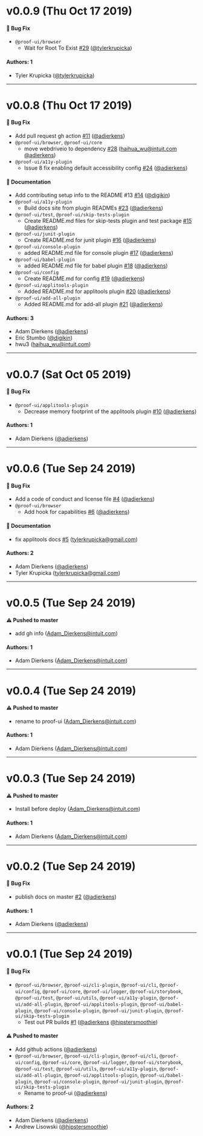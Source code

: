 # v0.0.9 (Thu Oct 17 2019)

#### 🐛  Bug Fix

- `@proof-ui/browser`
  - Wait for Root To Exist [#29](https://github.com/intuit/proof/pull/29) ([@tylerkrupicka](https://github.com/tylerkrupicka))

#### Authors: 1

- Tyler Krupicka ([@tylerkrupicka](https://github.com/tylerkrupicka))

---

# v0.0.8 (Thu Oct 17 2019)

#### 🐛  Bug Fix

- Add pull request gh action [#11](https://github.com/intuit/proof/pull/11) ([@adierkens](https://github.com/adierkens))
- `@proof-ui/browser`, `@proof-ui/core`
  - move webdriveio to dependency [#28](https://github.com/intuit/proof/pull/28) (haihua_wu@intuit.com [@adierkens](https://github.com/adierkens))
- `@proof-ui/a11y-plugin`
  - Issue 8 fix enabling default accessibility config [#24](https://github.com/intuit/proof/pull/24) ([@adierkens](https://github.com/adierkens))

#### 📝  Documentation

- Add contributing setup info to the README #13 [#14](https://github.com/intuit/proof/pull/14) ([@digikin](https://github.com/digikin))
- `@proof-ui/a11y-plugin`
  - Build docs site from plugin READMEs [#23](https://github.com/intuit/proof/pull/23) ([@adierkens](https://github.com/adierkens))
- `@proof-ui/test`, `@proof-ui/skip-tests-plugin`
  - Create README.md files for skip-tests plugin and test package [#15](https://github.com/intuit/proof/pull/15) ([@adierkens](https://github.com/adierkens))
- `@proof-ui/junit-plugin`
  - Create README.md for junit plugin [#16](https://github.com/intuit/proof/pull/16) ([@adierkens](https://github.com/adierkens))
- `@proof-ui/console-plugin`
  - added README.md file for console plugin [#17](https://github.com/intuit/proof/pull/17) ([@adierkens](https://github.com/adierkens))
- `@proof-ui/babel-plugin`
  - added README.md file for babel plugin [#18](https://github.com/intuit/proof/pull/18) ([@adierkens](https://github.com/adierkens))
- `@proof-ui/config`
  - Create README.md for config [#19](https://github.com/intuit/proof/pull/19) ([@adierkens](https://github.com/adierkens))
- `@proof-ui/applitools-plugin`
  - Added README.md for applitools plugin [#20](https://github.com/intuit/proof/pull/20) ([@adierkens](https://github.com/adierkens))
- `@proof-ui/add-all-plugin`
  - Added README.md for add-all plugin [#21](https://github.com/intuit/proof/pull/21) ([@adierkens](https://github.com/adierkens))

#### Authors: 3

- Adam Dierkens ([@adierkens](https://github.com/adierkens))
- Eric Stumbo ([@digikin](https://github.com/digikin))
- hwu3 (haihua_wu@intuit.com)

---

# v0.0.7 (Sat Oct 05 2019)

#### 🐛  Bug Fix

- `@proof-ui/applitools-plugin`
  - Decrease memory footprint of the applitools plugin [#10](https://github.com/intuit/proof/pull/10) ([@adierkens](https://github.com/adierkens))

#### Authors: 1

- Adam Dierkens ([@adierkens](https://github.com/adierkens))

---

# v0.0.6 (Tue Sep 24 2019)

#### 🐛  Bug Fix

- Add a code of conduct and license file [#4](https://github.com/intuit/proof/pull/4) ([@adierkens](https://github.com/adierkens))
- `@proof-ui/browser`
  - Add hook for capabilities [#6](https://github.com/intuit/proof/pull/6) ([@adierkens](https://github.com/adierkens))

#### 📝  Documentation

- fix applitools docs [#5](https://github.com/intuit/proof/pull/5) (tylerkrupicka@gmail.com)

#### Authors: 2

- Adam Dierkens ([@adierkens](https://github.com/adierkens))
- Tyler Krupicka (tylerkrupicka@gmail.com)

---

# v0.0.5 (Tue Sep 24 2019)

#### ⚠️  Pushed to master

- add gh info  (Adam_Dierkens@intuit.com)

#### Authors: 1

- Adam Dierkens (Adam_Dierkens@intuit.com)

---

# v0.0.4 (Tue Sep 24 2019)

#### ⚠️  Pushed to master

- rename to proof-ui  (Adam_Dierkens@intuit.com)

#### Authors: 1

- Adam Dierkens (Adam_Dierkens@intuit.com)

---

# v0.0.3 (Tue Sep 24 2019)

#### ⚠️  Pushed to master

- Install before deploy  (Adam_Dierkens@intuit.com)

#### Authors: 1

- Adam Dierkens (Adam_Dierkens@intuit.com)

---

# v0.0.2 (Tue Sep 24 2019)

#### 🐛  Bug Fix

- publish docs on master [#2](https://github.com/intuit/proof/pull/2) ([@adierkens](https://github.com/adierkens))

#### Authors: 1

- Adam Dierkens ([@adierkens](https://github.com/adierkens))

---

# v0.0.1 (Tue Sep 24 2019)

#### 🐛  Bug Fix

- `@proof-ui/browser`, `@proof-ui/cli-plugin`, `@proof-ui/cli`, `@proof-ui/config`, `@proof-ui/core`, `@proof-ui/logger`, `@proof-ui/storybook`, `@proof-ui/test`, `@proof-ui/utils`, `@proof-ui/a11y-plugin`, `@proof-ui/add-all-plugin`, `@proof-ui/applitools-plugin`, `@proof-ui/babel-plugin`, `@proof-ui/console-plugin`, `@proof-ui/junit-plugin`, `@proof-ui/skip-tests-plugin`
  - Test out PR builds [#1](https://github.com/intuit/proof/pull/1) ([@adierkens](https://github.com/adierkens) [@hipstersmoothie](https://github.com/hipstersmoothie))

#### ⚠️  Pushed to master

- Add github actions  ([@adierkens](https://github.com/adierkens))
- `@proof-ui/browser`, `@proof-ui/cli-plugin`, `@proof-ui/cli`, `@proof-ui/config`, `@proof-ui/core`, `@proof-ui/logger`, `@proof-ui/storybook`, `@proof-ui/test`, `@proof-ui/utils`, `@proof-ui/a11y-plugin`, `@proof-ui/add-all-plugin`, `@proof-ui/applitools-plugin`, `@proof-ui/babel-plugin`, `@proof-ui/console-plugin`, `@proof-ui/junit-plugin`, `@proof-ui/skip-tests-plugin`
  - Rename to proof-ui  ([@adierkens](https://github.com/adierkens))

#### Authors: 2

- Adam Dierkens ([@adierkens](https://github.com/adierkens))
- Andrew Lisowski ([@hipstersmoothie](https://github.com/hipstersmoothie))